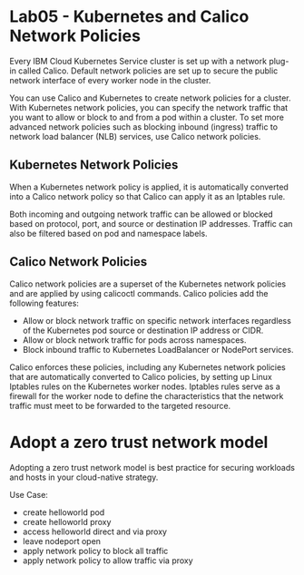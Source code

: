 # Lab05 - Kubernetes and Calico Network Policies

Every IBM Cloud Kubernetes Service cluster is set up with a network plug-in called Calico. Default network policies are set up to secure the public network interface of every worker node in the cluster.

You can use Calico and Kubernetes to create network policies for a cluster. With Kubernetes network policies, you can specify the network traffic that you want to allow or block to and from a pod within a cluster. To set more advanced network policies such as blocking inbound (ingress) traffic to network load balancer (NLB) services, use Calico network policies.

## Kubernetes Network Policies

When a Kubernetes network policy is applied, it is automatically converted into a Calico network policy so that Calico can apply it as an Iptables rule.

Both incoming and outgoing network traffic can be allowed or blocked based on protocol, port, and source or destination IP addresses. Traffic can also be filtered based on pod and namespace labels.

## Calico Network Policies

Calico network policies are a superset of the Kubernetes network policies and are applied by using calicoctl commands. Calico policies add the following features:
- Allow or block network traffic on specific network interfaces regardless of the Kubernetes pod source or destination IP address or CIDR.
- Allow or block network traffic for pods across namespaces.
- Block inbound traffic to Kubernetes LoadBalancer or NodePort services.

Calico enforces these policies, including any Kubernetes network policies that are automatically converted to Calico policies, by setting up Linux Iptables rules on the Kubernetes worker nodes. Iptables rules serve as a firewall for the worker node to define the characteristics that the network traffic must meet to be forwarded to the targeted resource.

# Adopt a zero trust network model

Adopting a zero trust network model is best practice for securing workloads and hosts in your cloud-native strategy.

Use Case:
- create helloworld pod
- create helloworld proxy
- access helloworld direct and via proxy
- leave nodeport open
- apply network policy to block all traffic
- apply network policy to allow traffic via proxy

